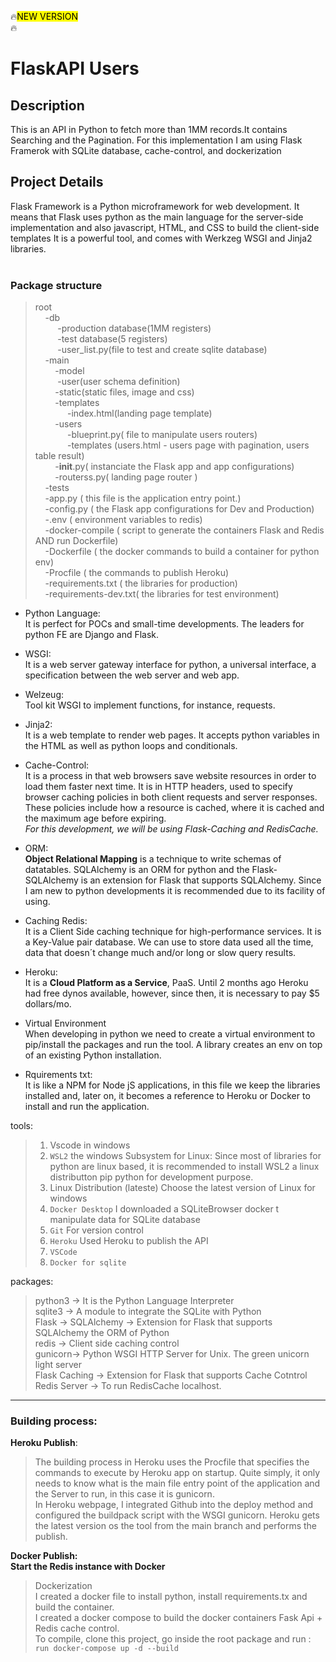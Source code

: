 
:fire:<mark>NEW VERSION</mark><br>:fire:

<h1> FlaskAPI Users </h1>

<h2> Description</h2>
This is an API in Python to fetch more than 1MM records.It contains Searching and the Pagination.
For this implementation I am using Flask Framerok with SQLite database, cache-control, and dockerization

<h2>Project Details</h2>

Flask Framework is a Python microframework for web development. It means that Flask uses python as the main language for the server-side implementation and also javascript, HTML, and CSS to build the client-side templates  It is a powerful tool, and comes with Werkzeg WSGI and Jinja2 libraries.
</br>
</br>

### Package structure
>root<br>
&nbsp;&nbsp;&nbsp;&nbsp;-db<br>
&nbsp;&nbsp;&nbsp;&nbsp;&nbsp;&nbsp;&nbsp;&nbsp;&nbsp;-production database(1MM registers)<br>
&nbsp;&nbsp;&nbsp;&nbsp;&nbsp;&nbsp;&nbsp;&nbsp;&nbsp;-test database(5 registers)<br>
&nbsp;&nbsp;&nbsp;&nbsp;&nbsp;&nbsp;&nbsp;&nbsp;&nbsp;-user_list.py(file to test and create sqlite database)<br>
&nbsp;&nbsp;&nbsp;&nbsp;-main <br>
&nbsp;&nbsp;&nbsp;&nbsp;&nbsp;&nbsp;&nbsp;&nbsp;-model<br>
&nbsp;&nbsp;&nbsp;&nbsp;&nbsp;&nbsp;&nbsp;&nbsp;&nbsp;-user(user schema definition)<br>
&nbsp;&nbsp;&nbsp;&nbsp;&nbsp;&nbsp;&nbsp;&nbsp;-static(static files, image and css)<br>
&nbsp;&nbsp;&nbsp;&nbsp;&nbsp;&nbsp;&nbsp;&nbsp;-templates<br>
&nbsp;&nbsp;&nbsp;&nbsp;&nbsp;&nbsp;&nbsp;&nbsp;&nbsp;&nbsp;&nbsp;&nbsp;&nbsp;-index.html(landing page template)<br>
&nbsp;&nbsp;&nbsp;&nbsp;&nbsp;&nbsp;&nbsp;&nbsp;-users<br>
&nbsp;&nbsp;&nbsp;&nbsp;&nbsp;&nbsp;&nbsp;&nbsp;&nbsp;&nbsp;&nbsp;&nbsp;&nbsp;-blueprint.py( file to manipulate users routers)<br>
&nbsp;&nbsp;&nbsp;&nbsp;&nbsp;&nbsp;&nbsp;&nbsp;&nbsp;&nbsp;&nbsp;&nbsp;&nbsp;-templates (users.html - users page with pagination, users table result)<br>
&nbsp;&nbsp;&nbsp;&nbsp;&nbsp;&nbsp;&nbsp;&nbsp;-__init__.py( instanciate the Flask app and app configurations)<br>
&nbsp;&nbsp;&nbsp;&nbsp;&nbsp;&nbsp;&nbsp;&nbsp;-routerss.py( landing page router )<br> 
&nbsp;&nbsp;&nbsp;&nbsp;-tests<br>
&nbsp;&nbsp;&nbsp;&nbsp;-app.py              ( this file is the application entry point.)<br>
&nbsp;&nbsp;&nbsp;&nbsp;-config.py           ( the Flask app configurations for Dev and Production)<br>
&nbsp;&nbsp;&nbsp;&nbsp;-.env                ( environment variables to redis)<br>
&nbsp;&nbsp;&nbsp;&nbsp;-docker-compile      ( script to generate the containers Flask and Redis AND run Dockerfile)<br>
&nbsp;&nbsp;&nbsp;&nbsp;-Dockerfile          ( the docker commands to build a container for python env)<br>
&nbsp;&nbsp;&nbsp;&nbsp;-Procfile            ( the commands to publish Heroku)<br>
&nbsp;&nbsp;&nbsp;&nbsp;-requirements.txt    ( the libraries for production)<br>
&nbsp;&nbsp;&nbsp;&nbsp;-requirements-dev.txt( the libraries for test environment)<br>

* Python Language:<br>
 It is perfect for POCs and small-time developments. The leaders for python FE are Django and Flask.

* WSGI:<br>
It is a web server gateway interface for python, a universal interface, a specification between the web server and web app.

* Welzeug:<br>
 Tool kit WSGI to implement functions, for instance, requests.

* Jinja2:<br>
 It is a web template to render web pages. It accepts python variables in the HTML as well as python loops and conditionals.

* Cache-Control:<br>
 It is a process in that web browsers save website resources in order to load them faster next time.
 It is in HTTP headers, used to specify browser caching policies in both client requests and server responses. These policies include how a resource is cached, where  it is cached and the maximum age before expiring.<br>
 *For this development, we will be using Flask-Caching and RedisCache.*

* ORM:<br>
 **Object Relational Mapping** is a technique to write schemas of datatables. SQLAlchemy is an ORM for python and the 
 Flask-SQLAlchemy is an extension for Flask that supports SQLAlchemy. Since I am new to python developments it is recommended due to its facility of using.

* Caching Redis:<br>
 It is a Client Side caching technique for high-performance services. It is a Key-Value pair database. We can use to store data used all the time, data that doesn´t change much and/or long or slow query results.</p>

* Heroku:<br>
 It is a **Cloud Platform as a Service**, PaaS. Until 2 months ago Heroku had free dynos available, however, since then, it is necessary to pay $5 dollars/mo.

* Virtual Environment<br>
 When developing in python we need to create a virtual environment to pip/install the packages and run the tool. A library creates an env on top of an existing Python  installation.

* Rquirements txt:<br>
 It is like a NPM for Node jS applications, in this file we keep the libraries installed and, later on, it becomes a reference to Heroku or Docker to install and run the application.

tools:
> 1) Vscode in windows
> 2) `WSL2` the windows Subsystem for Linux:
>    Since most of libraries for python are linux based, it is recommended to install WSL2 a linux distributton pip python for development purpose.
> 3) Linux Distribution (lateste)
>   Choose the latest version of Linux for windows
> 4) `Docker Desktop`
>    I downloaded a SQLiteBrowser docker t manipulate data for SQLite database 
> 5) `Git`
>    For version control 
> 6) `Heroku`
>    Used Heroku to publish the API 
> 7) `VSCode`
> 8) `Docker for sqlite`

packages:
> python3 -> It is the Python Language Interpreter <br>
> sqlite3 -> A module to integrate the SQLite with Python <br>
> Flask   -> SQLAlchemy -> Extension for Flask that supports SQLAlchemy the ORM of Python <br>
> redis   -> Client side caching control <br>
> gunicorn-> Python WSGI HTTP Server for Unix. The green unicorn light server<br>
> Flask Caching -> Extension for Flask that supports Cache Cotntrol<br>
> Redis Server -> To run RedisCache localhost.
--------------------------------------------------------------------------------------------------------------------------------------------------------------------

### Building process:<br>
**Heroku Publish**:<br>
> The building process in Heroku uses the Procfile that specifies the commands to execute by Heroku app on startup. Quite simply, it only needs to know what is the main file entry point of the application and the Server to run, in this case it is gunicorn.<br>
> In Heroku webpage, I integrated Github into the deploy method and configured the buildpack script with the WSGI gunicorn. Heroku gets the latest version os the tool from the main branch and performs the publish.

**Docker Publish:**<br> 
**Start the Redis instance with Docker**<br>
> Dockerization <br>
I created a docker file to install python, install requirements.tx and build the container.<br>
I created a docker compose to build the docker containers Fask Api + Redis cache control.<br>
To compile, clone this project, go inside the root package and run :<br>
`run docker-compose up -d --build` <br> 
